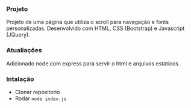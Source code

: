 ### Projeto  
Projeto de uma página que utiliza o scroll para navegação e fonts personalizadas. Desenvolvido com HTML, CSS (Bootstrap) e Javascript (JQuery).  

### Atualiações  
Adicionado node com express para servir o html e arquivos estaticos.  

### Intalação  
 * Clonar repositorio  
 * Rodar `node index.js`